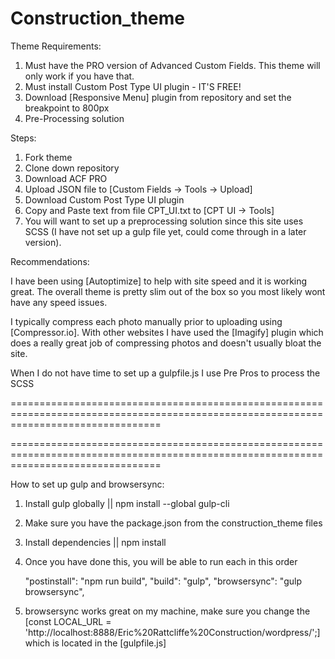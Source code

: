 # Construction_theme

Theme Requirements:

1) Must have the PRO version of Advanced Custom Fields. This theme will only work if you have that. 
2) Must install Custom Post Type UI plugin - IT'S FREE!
3) Download [Responsive Menu] plugin from repository and set the breakpoint to 800px
4) Pre-Processing solution


Steps:

1) Fork theme
2) Clone down repository 
3) Download ACF PRO 
4) Upload JSON file to [Custom Fields -> Tools -> Upload]
5) Download Custom Post Type UI plugin
6) Copy and Paste text from file CPT_UI.txt to [CPT UI -> Tools]
7) You will want to set up a preprocessing solution since this site uses SCSS (I have not set up a gulp file yet, could come through in a    later version).


Recommendations:

I have been using [Autoptimize] to help with site speed and it is working great. The overall theme is pretty slim out of the box so you most likely wont have any speed issues.

I typically compress each photo manually prior to uploading using [Compressor.io]. With other websites I have used the [Imagify] plugin which does a really great job of compressing photos and doesn't usually bloat the site. 

When I do not have time to set up a gulpfile.js I use Pre Pros to process the SCSS

======================================================================================================================================

======================================================================================================================================

How to set up gulp and browsersync:

1) Install gulp globally || npm install --global gulp-cli
2) Make sure you have the package.json from the construction_theme files
3) Install dependencies || npm install
4) Once you have done this, you will be able to run each in this order 

    "postinstall": "npm run build",
    "build": "gulp",
    "browsersync": "gulp browsersync",
    
5) browsersync works great on my machine, make sure you change the [const LOCAL_URL = 'http://localhost:8888/Eric%20Rattcliffe%20Construction/wordpress/';] which is located in the [gulpfile.js]
